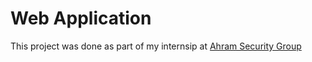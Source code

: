 # Web Application

This project was done as part of my internsip at [Ahram Security Group](https://ahramsg.com/)
